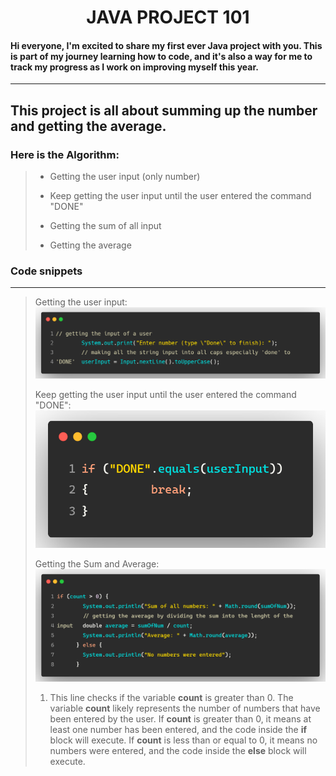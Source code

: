 <h1 style = "text-align: center" >JAVA PROJECT 101</h1>

#### Hi everyone, I'm excited to share my first ever Java project with you. This is part of my journey learning how to code, and it's also a way for me to track my progress as I work on improving myself this year.

---

## This project is all about summing up the number and getting the average.

### Here is the Algorithm:

> - Getting the user input (only number)
>
> - Keep getting the user input until the user entered the command "DONE"
>
> - Getting the sum of all input
>
> - Getting the average

### Code snippets

---

> Getting the user input:
> ![Getting the user input..](./UserInput.png "Getting the user input.")
>
> Keep getting the user input until the user entered the command "DONE":
> ![Keep asking the user img..](./DONE.png "Keep asking the user.")
>
> Getting the Sum and Average:
> ![Getting the sum and average..](./SUMAVG.png "Getting the sum and average.")
>
> 1. This line checks if the variable **count** is greater than 0. The variable **count** likely represents the number of numbers that have been entered by the user. If **count** is greater than 0, it means at least one number has been entered, and the code inside the **if** block will execute. If **count** is less than or equal to 0, it means no numbers were entered, and the code inside the **else** block will execute.
